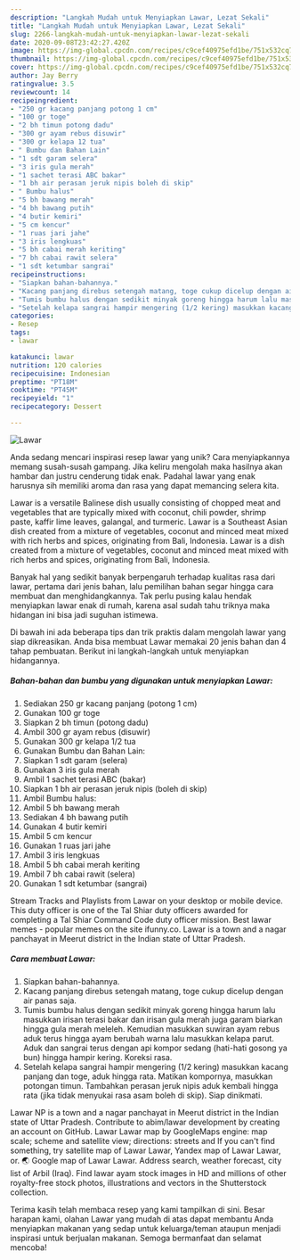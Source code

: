 ```yaml
---
description: "Langkah Mudah untuk Menyiapkan Lawar, Lezat Sekali"
title: "Langkah Mudah untuk Menyiapkan Lawar, Lezat Sekali"
slug: 2266-langkah-mudah-untuk-menyiapkan-lawar-lezat-sekali
date: 2020-09-08T23:42:27.420Z
image: https://img-global.cpcdn.com/recipes/c9cef40975efd1be/751x532cq70/lawar-foto-resep-utama.jpg
thumbnail: https://img-global.cpcdn.com/recipes/c9cef40975efd1be/751x532cq70/lawar-foto-resep-utama.jpg
cover: https://img-global.cpcdn.com/recipes/c9cef40975efd1be/751x532cq70/lawar-foto-resep-utama.jpg
author: Jay Berry
ratingvalue: 3.5
reviewcount: 14
recipeingredient:
- "250 gr kacang panjang potong 1 cm"
- "100 gr toge"
- "2 bh timun potong dadu"
- "300 gr ayam rebus disuwir"
- "300 gr kelapa 12 tua"
- " Bumbu dan Bahan Lain"
- "1 sdt garam selera"
- "3 iris gula merah"
- "1 sachet terasi ABC bakar"
- "1 bh air perasan jeruk nipis boleh di skip"
- " Bumbu halus"
- "5 bh bawang merah"
- "4 bh bawang putih"
- "4 butir kemiri"
- "5 cm kencur"
- "1 ruas jari jahe"
- "3 iris lengkuas"
- "5 bh cabai merah keriting"
- "7 bh cabai rawit selera"
- "1 sdt ketumbar sangrai"
recipeinstructions:
- "Siapkan bahan-bahannya."
- "Kacang panjang direbus setengah matang, toge cukup dicelup dengan air panas saja."
- "Tumis bumbu halus dengan sedikit minyak goreng hingga harum lalu masukkan irisan terasi bakar dan irisan gula merah juga garam biarkan hingga gula merah meleleh. Kemudian masukkan suwiran ayam rebus aduk terus hingga ayam berubah warna lalu masukkan kelapa parut. Aduk dan sangrai terus dengan api kompor sedang (hati-hati gosong ya bun) hingga hampir kering. Koreksi rasa."
- "Setelah kelapa sangrai hampir mengering (1/2 kering) masukkan kacang panjang dan toge, aduk hingga rata. Matikan kompornya, masukkan potongan timun. Tambahkan perasan jeruk nipis aduk kembali hingga rata (jika tidak menyukai rasa asam boleh di skip). Siap dinikmati."
categories:
- Resep
tags:
- lawar

katakunci: lawar 
nutrition: 120 calories
recipecuisine: Indonesian
preptime: "PT18M"
cooktime: "PT45M"
recipeyield: "1"
recipecategory: Dessert

---
```



![Lawar](https://img-global.cpcdn.com/recipes/c9cef40975efd1be/751x532cq70/lawar-foto-resep-utama.jpg)

Anda sedang mencari inspirasi resep lawar yang unik? Cara menyiapkannya memang susah-susah gampang. Jika keliru mengolah maka hasilnya akan hambar dan justru cenderung tidak enak. Padahal lawar yang enak harusnya sih memiliki aroma dan rasa yang dapat memancing selera kita.

Lawar is a versatile Balinese dish usually consisting of chopped meat and vegetables that are typically mixed with coconut, chili powder, shrimp paste, kaffir lime leaves, galangal, and turmeric. Lawar is a Southeast Asian dish created from a mixture of vegetables, coconut and minced meat mixed with rich herbs and spices, originating from Bali, Indonesia. Lawar is a dish created from a mixture of vegetables, coconut and minced meat mixed with rich herbs and spices, originating from Bali, Indonesia.

Banyak hal yang sedikit banyak berpengaruh terhadap kualitas rasa dari lawar, pertama dari jenis bahan, lalu pemilihan bahan segar hingga cara membuat dan menghidangkannya. Tak perlu pusing kalau hendak menyiapkan lawar enak di rumah, karena asal sudah tahu triknya maka hidangan ini bisa jadi suguhan istimewa.


Di bawah ini ada beberapa tips dan trik praktis dalam mengolah lawar yang siap dikreasikan. Anda bisa membuat Lawar memakai 20 jenis bahan dan 4 tahap pembuatan. Berikut ini langkah-langkah untuk menyiapkan hidangannya.

<!--inarticleads1-->

##### Bahan-bahan dan bumbu yang digunakan untuk menyiapkan Lawar:

1. Sediakan 250 gr kacang panjang (potong 1 cm)
1. Gunakan 100 gr toge
1. Siapkan 2 bh timun (potong dadu)
1. Ambil 300 gr ayam rebus (disuwir)
1. Gunakan 300 gr kelapa 1/2 tua
1. Gunakan  Bumbu dan Bahan Lain:
1. Siapkan 1 sdt garam (selera)
1. Gunakan 3 iris gula merah
1. Ambil 1 sachet terasi ABC (bakar)
1. Siapkan 1 bh air perasan jeruk nipis (boleh di skip)
1. Ambil  Bumbu halus:
1. Ambil 5 bh bawang merah
1. Sediakan 4 bh bawang putih
1. Gunakan 4 butir kemiri
1. Ambil 5 cm kencur
1. Gunakan 1 ruas jari jahe
1. Ambil 3 iris lengkuas
1. Ambil 5 bh cabai merah keriting
1. Ambil 7 bh cabai rawit (selera)
1. Gunakan 1 sdt ketumbar (sangrai)


Stream Tracks and Playlists from Lawar on your desktop or mobile device. This duty officer is one of the Tal Shiar duty officers awarded for completing a Tal Shiar Command Code duty officer mission. Best lawar memes - popular memes on the site ifunny.co. Lawar is a town and a nagar panchayat in Meerut district in the Indian state of Uttar Pradesh. 

<!--inarticleads2-->

##### Cara membuat Lawar:

1. Siapkan bahan-bahannya.
1. Kacang panjang direbus setengah matang, toge cukup dicelup dengan air panas saja.
1. Tumis bumbu halus dengan sedikit minyak goreng hingga harum lalu masukkan irisan terasi bakar dan irisan gula merah juga garam biarkan hingga gula merah meleleh. Kemudian masukkan suwiran ayam rebus aduk terus hingga ayam berubah warna lalu masukkan kelapa parut. Aduk dan sangrai terus dengan api kompor sedang (hati-hati gosong ya bun) hingga hampir kering. Koreksi rasa.
1. Setelah kelapa sangrai hampir mengering (1/2 kering) masukkan kacang panjang dan toge, aduk hingga rata. Matikan kompornya, masukkan potongan timun. Tambahkan perasan jeruk nipis aduk kembali hingga rata (jika tidak menyukai rasa asam boleh di skip). Siap dinikmati.


Lawar NP is a town and a nagar panchayat in Meerut district in the Indian state of Uttar Pradesh. Contribute to abim/lawar development by creating an account on GitHub. Lawar Lawar map by GoogleMaps engine: map scale; scheme and satellite view; directions: streets and If you can&#39;t find something, try satellite map of Lawar Lawar, Yandex map of Lawar Lawar, or. 🌏 Google map of Lawar Lawar. Address search, weather forecast, city list of Arbil (Iraq). Find lawar ayam stock images in HD and millions of other royalty-free stock photos, illustrations and vectors in the Shutterstock collection. 

Terima kasih telah membaca resep yang kami tampilkan di sini. Besar harapan kami, olahan Lawar yang mudah di atas dapat membantu Anda menyiapkan makanan yang sedap untuk keluarga/teman ataupun menjadi inspirasi untuk berjualan makanan. Semoga bermanfaat dan selamat mencoba!
